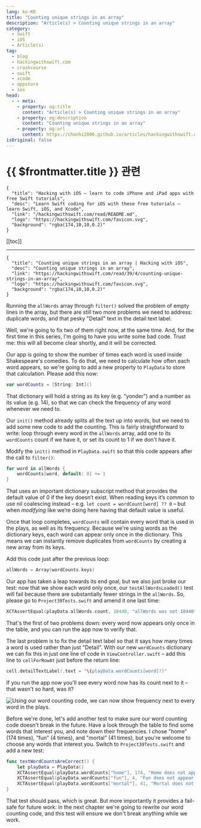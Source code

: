 ```yaml
---
lang: ko-KR
title: "Counting unique strings in an array"
description: "Article(s) > Counting unique strings in an array"
category:
  - Swift
  - iOS
  - Article(s)
tag: 
  - blog
  - hackingwithswift.com
  - crashcourse
  - swift
  - xcode
  - appstore
  - ios  
head:
  - - meta:
    - property: og:title
      content: "Article(s) > Counting unique strings in an array"
    - property: og:description
      content: "Counting unique strings in an array"
    - property: og:url
      content: https://chanhi2000.github.io/articles/hackingwithswift.com/read/39/04-counting-unique-strings-in-an-array.html
isOriginal: false
---
```


# {{ $frontmatter.title }} 관련

```component VPCard
{
  "title": "Hacking with iOS – learn to code iPhone and iPad apps with free Swift tutorials",
  "desc": "Learn Swift coding for iOS with these free tutorials – learn Swift, iOS, and Xcode",
  "link": "/hackingwithswift.com/read/README.md",
  "logo": "https://hackingwithswift.com/favicon.svg",
  "background": "rgba(174,10,10,0.2)"
}
```

[[toc]]

---

```component VPCard
{
  "title": "Counting unique strings in an array | Hacking with iOS",
  "desc": "Counting unique strings in an array",
  "link": "https://hackingwithswift.com/read/39/4/counting-unique-strings-in-an-array",
  "logo": "https://hackingwithswift.com/favicon.svg",
  "background": "rgba(174,10,10,0.2)"
}
```

Running the `allWords` array through `filter()` solved the problem of empty lines in the array, but there are still two more problems we need to address: duplicate words, and that pesky "Detail" text in the detail text label.

Well, we're going to fix two of them right now, at the same time. And, for the first time in this series, I'm going to have you write some bad code. Trust me: this will all become clear shortly, and it will be corrected.

Our app is going to show the number of times each word is used inside Shakespeare's comedies. To do that, we need to calculate how often each word appears, so we're going to add a new property to `PlayData` to store that calculation. Please add this now:

```swift
var wordCounts = [String: Int]()
```

That dictionary will hold a string as its key (e.g. "yonder") and a number as its value (e.g. 14), so that we can check the frequency of any word whenever we need to.

Our `init()` method already splits all the text up into words, but we need to add some new code to add the counting. This is fairly straightforward to write: loop through every word in the `allWords` array, add one to its `wordCounts` count if we have it, or set its count to 1 if we don't have it.

Modify the `init()` method in <FontIcon icon="fa-brands fa-swift"/>`PlayData.swift` so that this code appears after the call to `filter()`:

```swift
for word in allWords {
    wordCounts[word, default: 0] += 1
}
```

That uses an important dictionary subscript method that provides the default value of 0 if the key doesn’t exist. When reading keys it’s common to use nil coalescing instead – e.g. `let count = wordCount[word] ?? 0` – but when *modifying* like we’re doing here having that default value is useful.

Once that loop completes, `wordCounts` will contain every word that is used in the plays, as well as its frequency. Because we're using words as the dictionary keys, each word can appear only once in the dictionary. This means we can instantly remove duplicates from `wordCounts` by creating a new array from its keys.

Add this code just after the previous loop:

```swift
allWords = Array(wordCounts.keys)
```

Our app has taken a leap towards its end goal, but we also just broke our test: now that we show each word only once, our `testAllWordsLoaded()` test will fail because there are substantially fewer strings in the `allWords`. So, please go to <FontIcon icon="fa-brands fa-swift"/>`Project39Tests.swift` and amend it one last time:

```swift
XCTAssertEqual(playData.allWords.count, 18440, "allWords was not 18440")
```

That's the first of two problems down: every word now appears only once in the table, and you can run the app now to verify that.

The last problem is to fix the detail text label so that it says how many times a word is used rather than just "Detail". With our new `wordCounts` dictionary we can fix this in just one line of code in <FontIcon icon="fa-brands fa-swift"/>`ViewController.swift` – add this line to `cellForRowAt` just before the return line:

```swift
cell.detailTextLabel!.text = "\(playData.wordCounts[word]!)"
```

If you run the app now you'll see every word now has its count next to it – that wasn't so hard, was it?

![Using our word counting code, we can now show frequency next to every word in the plays.](https://hackingwithswift.com/img/books/hws/39-8@2x.png)

Before we're done, let's add another test to make sure our word counting code doesn't break in the future. Have a look through the table to find some words that interest you, and note down their frequencies. I chose "home" (174 times), "fun" (4 times), and "mortal" (41 times), but you're welcome to choose any words that interest you. Switch to <FontIcon icon="fa-brands fa-swift"/>`Project39Tests.swift` and add a new test:

```swift
func testWordCountsAreCorrect() {
    let playData = PlayData()
    XCTAssertEqual(playData.wordCounts["home"], 174, "Home does not appear 174 times")
    XCTAssertEqual(playData.wordCounts["fun"], 4, "Fun does not appear 4 times")
    XCTAssertEqual(playData.wordCounts["mortal"], 41, "Mortal does not appear 41 times")
}
```

That test should pass, which is great. But more importantly it provides a fail-safe for future work: in the next chapter we're going to rewrite our word counting code, and this test will ensure we don't break anything while we work.

